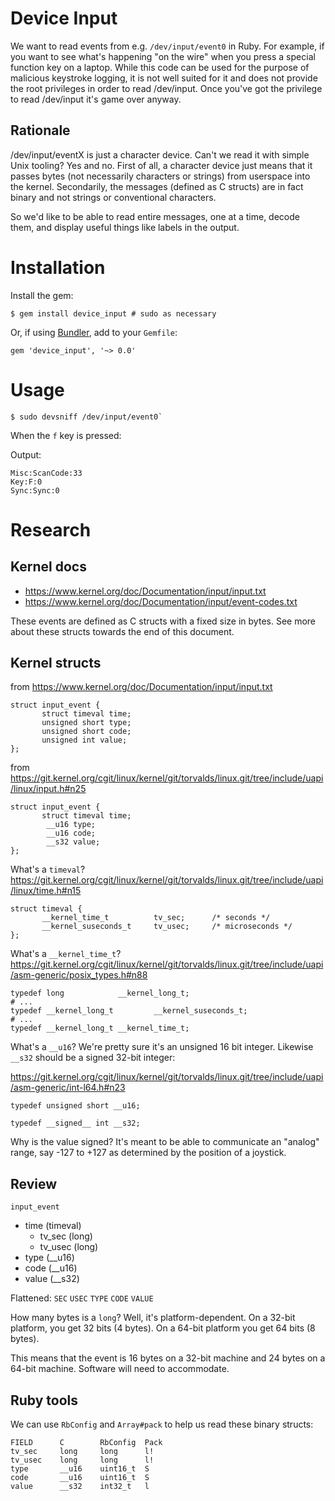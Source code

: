 # Device Input

We want to read events from e.g. `/dev/input/event0` in Ruby.  For example,
if you want to see what's happening "on the wire" when you press a special
function key on a laptop.  While this code can be used for the purpose of
malicious keystroke logging, it is not well suited for it and does not provide
the root privileges in order to read /dev/input.  Once you've got the
privilege to read /dev/input it's game over anyway.

## Rationale

/dev/input/eventX is just a character device.  Can't we read it with simple
Unix tooling?  Yes and no.  First of all, a character device just means that
it passes bytes (not necessarily characters or strings) from userspace into
the kernel.  Secondarily, the messages (defined as C structs) are in fact
binary and not strings or conventional characters.

So we'd like to be able to read entire messages, one at a time, decode them,
and display useful things like labels in the output.

# Installation

Install the gem:

```
$ gem install device_input # sudo as necessary
```

Or, if using [Bundler](http://bundler.io/), add to your `Gemfile`:

```
gem 'device_input', '~> 0.0'
```

# Usage

```
$ sudo devsniff /dev/input/event0`
```

When the `f` key is pressed:

Output:
```
Misc:ScanCode:33
Key:F:0
Sync:Sync:0

```

# Research

## Kernel docs

* https://www.kernel.org/doc/Documentation/input/input.txt
* https://www.kernel.org/doc/Documentation/input/event-codes.txt

These events are defined as C structs with a fixed size in bytes.  See more
about these structs towards the end of this document.

## Kernel structs

from https://www.kernel.org/doc/Documentation/input/input.txt

```
struct input_event {
       struct timeval time;
       unsigned short type;
       unsigned short code;
       unsigned int value;
};
```

from
https://git.kernel.org/cgit/linux/kernel/git/torvalds/linux.git/tree/include/uapi/linux/input.h#n25

```
struct input_event {
       struct timeval time;
        __u16 type;
        __u16 code;
        __s32 value;
};
```

What's a `timeval`?
https://git.kernel.org/cgit/linux/kernel/git/torvalds/linux.git/tree/include/uapi/linux/time.h#n15

```
struct timeval {
       __kernel_time_t          tv_sec;      /* seconds */
       __kernel_suseconds_t     tv_usec;     /* microseconds */
};
```

What's a `__kernel_time_t`?
https://git.kernel.org/cgit/linux/kernel/git/torvalds/linux.git/tree/include/uapi/asm-generic/posix_types.h#n88

```
typedef long            __kernel_long_t;
# ...
typedef __kernel_long_t         __kernel_suseconds_t;
# ...
typedef __kernel_long_t __kernel_time_t;
```

What's a `__u16`?  We're pretty sure it's an unsigned 16 bit integer.
Likewise `__s32` should be a signed 32-bit integer:

https://git.kernel.org/cgit/linux/kernel/git/torvalds/linux.git/tree/include/uapi/asm-generic/int-l64.h#n23

```
typedef unsigned short __u16;

typedef __signed__ int __s32;
```

Why is the value signed?  It's meant to be able to communicate an "analog"
range, say -127 to +127 as determined by the position of a joystick.

## Review

`input_event`

* time (timeval)
  - tv_sec (long)
  - tv_usec (long)
* type (__u16)
* code (__u16)
* value (__s32)

Flattened: `SEC` `USEC` `TYPE` `CODE` `VALUE`

How many bytes is a `long`?  Well, it's platform-dependent.  On a 32-bit
platform, you get 32 bits (4 bytes).  On a 64-bit platform you get 64 bits
(8 bytes).

This means that the event is 16 bytes on a 32-bit machine and 24 bytes on a
64-bit machine.  Software will need to accommodate.

## Ruby tools

We can use `RbConfig` and `Array#pack` to help us read these binary structs:

```
FIELD      C        RbConfig  Pack
tv_sec     long     long      l!
tv_usec    long     long      l!
type       __u16    uint16_t  S
code       __u16    uint16_t  S
value      __s32    int32_t   l
```
